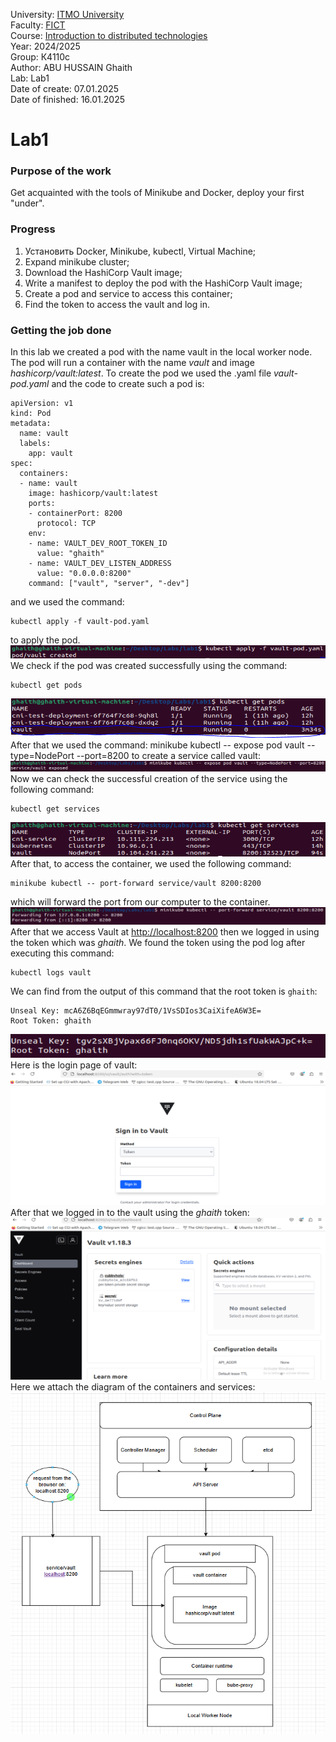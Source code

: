 ﻿University: [ITMO University](https://itmo.ru/ru/)  
Faculty: [FICT](https://fict.itmo.ru)  
Course: [Introduction to distributed technologies](https://github.com/itmo-ict-faculty/introduction-to-distributed-technologies)  
Year: 2024/2025  
Group: К4110с  
Author: ABU HUSSAIN Ghaith  
Lab: Lab1  
Date of create: 07.01.2025  
Date of finished: 16.01.2025  

# Lab1
### Purpose of the work
Get acquainted with the tools of Minikube and Docker, deploy your first "under".

### Progress
1.  Установить Docker, Minikube, kubectl, Virtual Machine;
2.  Expand minikube cluster;
3.  Download the HashiCorp Vault image;
4.  Write a manifest to deploy the pod with the HashiCorp Vault image;
5.  Create a pod and service to access this container;
6.  Find the token to access the vault and log in.

### Getting the job done
In this lab we created a pod with the name vault in the local worker node. The pod will run a container with the name *vault* and image *hashicorp/vault:latest*.
To create the pod we used the .yaml file *vault-pod.yaml* and the code to create such a pod is:

    apiVersion: v1
    kind: Pod
    metadata:
      name: vault
      labels:
        app: vault
    spec:
      containers:
      - name: vault
        image: hashicorp/vault:latest
        ports:
        - containerPort: 8200
          protocol: TCP
        env:
        - name: VAULT_DEV_ROOT_TOKEN_ID
          value: "ghaith"
        - name: VAULT_DEV_LISTEN_ADDRESS
          value: "0.0.0.0:8200"
        command: ["vault", "server", "-dev"]

and we used the command:

    kubectl apply -f vault-pod.yaml
  to apply the pod.
  ![enter image description here](https://github.com/Ghaith-Abuhussain/2024-2025-introduction_to_distributed_technologies-K4110c-ABU-HUSSAIN-Ghaith/blob/main/lab1/images/1.%20apply%20vault_pod_yaml.PNG?raw=true)  We check if the pod was created successfully using the command:

    kubectl get pods

![enter image description here](https://github.com/Ghaith-Abuhussain/2024-2025-introduction_to_distributed_technologies-K4110c-ABU-HUSSAIN-Ghaith/blob/main/lab1/images/2.%20check_pod_creation.PNG?raw=true)  
After that we used the command:
    minikube kubectl -- expose pod vault --type=NodePort --port=8200
to create a service called vault:
![enter image description here](https://github.com/Ghaith-Abuhussain/2024-2025-introduction_to_distributed_technologies-K4110c-ABU-HUSSAIN-Ghaith/blob/main/lab1/images/3.%20create%20service%20using%20expose.PNG?raw=true)   
Now we can check the successful creation of the service using the following command:
 

    kubectl get services
![enter image description here](https://github.com/Ghaith-Abuhussain/2024-2025-introduction_to_distributed_technologies-K4110c-ABU-HUSSAIN-Ghaith/blob/main/lab1/images/4.%20check_service_creation.PNG?raw=true)  
 After that, to access the container, we used the following command:
  

    minikube kubectl -- port-forward service/vault 8200:8200
  which will forward the port from our computer to the container. 
  ![enter image description here](https://github.com/Ghaith-Abuhussain/2024-2025-introduction_to_distributed_technologies-K4110c-ABU-HUSSAIN-Ghaith/blob/main/lab1/images/5.%20portforwarding%20for%20service_vault.PNG?raw=true)   
  After that we access Vault at [http://localhost:8200](http://localhost:8200/)
  then we logged in using the token which was *ghaith*. We found the token using the pod log after executing this command:
  

    kubectl logs vault
We can find from the output of this command that the root token is `ghaith`:

    Unseal Key: mcA6Z6BqEGmmwray97dT0/1VsSDIos3CaiXifeA6W3E=
    Root Token: ghaith
![enter image description here](https://github.com/Ghaith-Abuhussain/2024-2025-introduction_to_distributed_technologies-K4110c-ABU-HUSSAIN-Ghaith/blob/main/lab1/images/8.%20show%20logs%20for%20vault%20pod.PNG?raw=true)   
Here is the login page of vault:
![enter image description here](https://github.com/Ghaith-Abuhussain/2024-2025-introduction_to_distributed_technologies-K4110c-ABU-HUSSAIN-Ghaith/blob/main/lab1/images/6.%20call%20from%20browser%20for%20localhost_8200.PNG?raw=true)    
After that we logged in to the vault using the *ghaith* token:
![enter image description here](https://github.com/Ghaith-Abuhussain/2024-2025-introduction_to_distributed_technologies-K4110c-ABU-HUSSAIN-Ghaith/blob/main/lab1/images/7.%20access%20vault%20using%20token%20ghaith.PNG?raw=true)    
Here we attach the diagram of the containers and services:
![enter image description here](https://github.com/Ghaith-Abuhussain/2024-2025-introduction_to_distributed_technologies-K4110c-ABU-HUSSAIN-Ghaith/blob/main/lab1/diagram.PNG?raw=true)   




